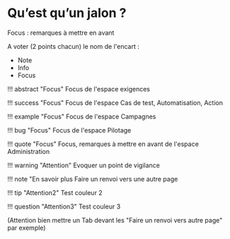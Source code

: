 # Qu’est qu’un jalon ?

Focus : remarques à mettre en avant

A voter (2 points chacun) le nom de l'encart : 
 - Note  
 - Info
 - Focus

!!! abstract "Focus" 
	Focus de l'espace exigences
	
!!! success "Focus" 
	Focus de l'espace Cas de test, Automatisation, Action

!!! example "Focus" 
	Focus de l'espace Campagnes

!!! bug "Focus" 
	Focus de l'espace Pilotage
	
!!! quote "Focus" 
	Focus, remarques à mettre en avant de l'espace Administration

!!! warning "Attention" 
	Evoquer un point de vigilance

!!! note "En savoir plus
	Faire un renvoi vers une autre page

!!! tip "Attention2"
	Test couleur 2

!!! question "Attention3"
	Test couleur 3
	



(Attention bien mettre un Tab devant les "Faire un renvoi vers autre page" par exemple)



<!--stackedit_data:
eyJoaXN0b3J5IjpbODMxMzUxNDcsLTc0NDEwNTc4OCwzNzM5OT
IyMzgsLTEyMDA0MDkxMTIsLTE0Mzg0NzY1MzksMTk0NzIyOTMx
MywtNjM4OTg4MTM1LC0zMjM5MTk4MzEsMjAzMDE3NjU2OV19
-->